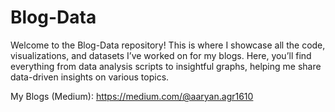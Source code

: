 # Blog-Data

Welcome to the Blog-Data repository! This is where I showcase all the code, visualizations, and datasets I’ve worked on for my blogs. Here, you’ll find everything from data analysis scripts to insightful graphs, helping me share data-driven insights on various topics.

My Blogs (Medium): https://medium.com/@aaryan.agr1610
